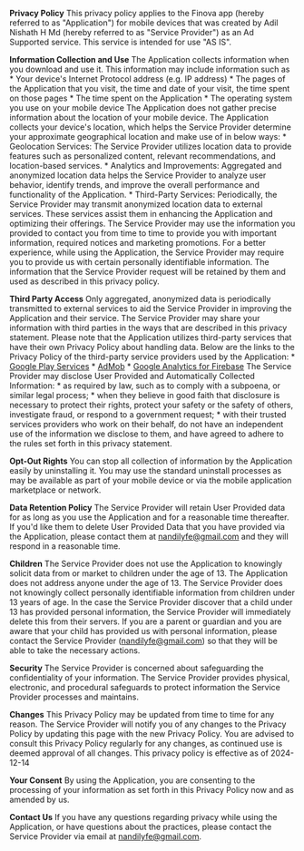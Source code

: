 **Privacy Policy**
    This privacy policy applies to the Finova app (hereby referred to as "Application") for mobile devices that was created by Adil Nishath H Md (hereby referred to as "Service Provider") as an Ad Supported service. This service is intended for use "AS IS".
       
**Information Collection and Use**
    The Application collects information when you download and use it. This information may include information such as
      *   Your device's Internet Protocol address (e.g. IP address)
      *   The pages of the Application that you visit, the time and date of your visit, the time spent on those pages
      *   The time spent on the Application
      *   The operating system you use on your mobile device
    The Application does not gather precise information about the location of your mobile device.
    The Application collects your device's location, which helps the Service Provider determine your approximate geographical location and make use of in below ways:
      *   Geolocation Services: The Service Provider utilizes location data to provide features such as personalized content, relevant recommendations, and location-based services.
      *   Analytics and Improvements: Aggregated and anonymized location data helps the Service Provider to analyze user behavior, identify trends, and improve the overall performance and functionality of the Application.
      *   Third-Party Services: Periodically, the Service Provider may transmit anonymized location data to external services. These services assist them in enhancing the Application and optimizing their offerings.
      The Service Provider may use the information you provided to contact you from time to time to provide you with important information, required notices and marketing promotions.
      For a better experience, while using the Application, the Service Provider may require you to provide us with certain personally identifiable information. The information that the Service Provider request will be retained by them and used as described in this privacy policy.

**Third Party Access**
    Only aggregated, anonymized data is periodically transmitted to external services to aid the Service Provider in improving the Application and their service. The Service Provider may share your information with third parties in the ways that are described in this privacy statement.
    Please note that the Application utilizes third-party services that have their own Privacy Policy about handling data. Below are the links to the Privacy Policy of the third-party service providers used by the Application:
      *   [Google Play Services](https://www.google.com/policies/privacy/)
      *   [AdMob](https://support.google.com/admob/answer/6128543?hl=en)
      *   [Google Analytics for Firebase](https://firebase.google.com/support/privacy)
    The Service Provider may disclose User Provided and Automatically Collected Information:
      *   as required by law, such as to comply with a subpoena, or similar legal process;
      *   when they believe in good faith that disclosure is necessary to protect their rights, protect your safety or the safety of others, investigate fraud, or respond to a government request;
      *   with their trusted services providers who work on their behalf, do not have an independent use of the information we disclose to them, and have agreed to adhere to the rules set forth in this privacy statement.

**Opt-Out Rights**
    You can stop all collection of information by the Application easily by uninstalling it. You may use the standard uninstall processes as may be available as part of your mobile device or via the mobile application marketplace or network.

**Data Retention Policy**
    The Service Provider will retain User Provided data for as long as you use the Application and for a reasonable time thereafter. If you'd like them to delete User Provided Data that you have provided via the Application, please contact them at nandilyfe@gmail.com and they will respond in a reasonable time.
       
**Children**
    The Service Provider does not use the Application to knowingly solicit data from or market to children under the age of 13.
    The Application does not address anyone under the age of 13. The Service Provider does not knowingly collect personally identifiable information from children under 13 years of age. In the case the Service Provider discover that a child under 13 has provided personal information, the Service Provider will immediately delete this from their servers. If you are a parent or guardian and you are aware that your child has provided us with personal information, please contact the Service Provider (nandilyfe@gmail.com) so that they will be able to take the necessary actions.

**Security**
    The Service Provider is concerned about safeguarding the confidentiality of your information. The Service Provider provides physical, electronic, and procedural safeguards to protect information the Service Provider processes and maintains.

**Changes**
    This Privacy Policy may be updated from time to time for any reason. The Service Provider will notify you of any changes to the Privacy Policy by updating this page with the new Privacy Policy. You are advised to consult this Privacy Policy regularly for any changes, as continued use is deemed approval of all changes.
    This privacy policy is effective as of 2024-12-14

**Your Consent**
    By using the Application, you are consenting to the processing of your information as set forth in this Privacy Policy now and as amended by us.

**Contact Us**
    If you have any questions regarding privacy while using the Application, or have questions about the practices, please contact the Service Provider via email at nandilyfe@gmail.com.
       
